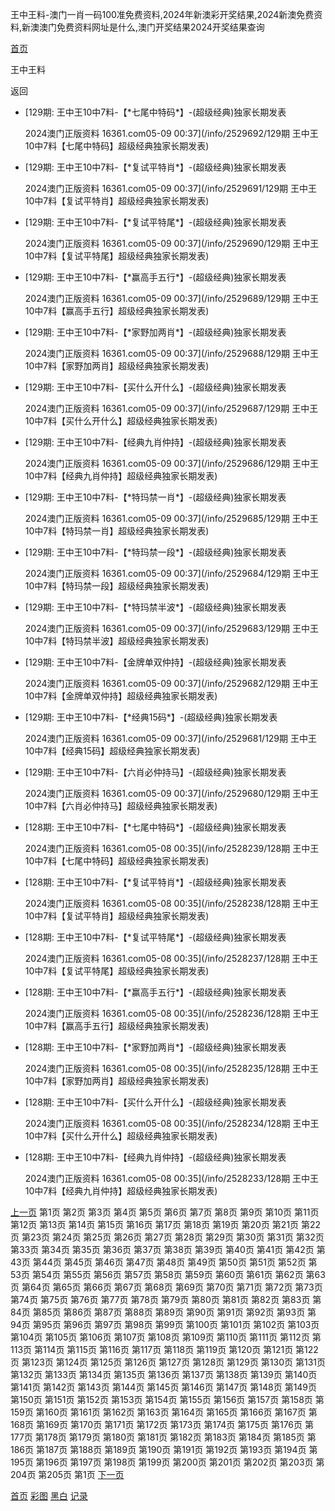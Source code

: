 王中王料-澳门一肖一码100准免费资料,2024年新澳彩开奖结果,2024新澳免费资料,新澳澳门免费资料网址是什么,澳门开奖结果2024开奖结果查询



[首页](/)

王中王料

返回

* [129期: 王中王10中7料-【\*七尾中特码\*】-(超级经典)独家长期发表

  2024澳门正版资料 16361.com05-09 00:37](/info/2529692/129期 王中王10中7料【七尾中特码】超级经典独家长期发表)
* [129期: 王中王10中7料-【\*复试平特肖\*】-(超级经典)独家长期发表

  2024澳门正版资料 16361.com05-09 00:37](/info/2529691/129期 王中王10中7料【复试平特肖】超级经典独家长期发表)
* [129期: 王中王10中7料-【\*复试平特尾\*】-(超级经典)独家长期发表

  2024澳门正版资料 16361.com05-09 00:37](/info/2529690/129期 王中王10中7料【复试平特尾】超级经典独家长期发表)
* [129期: 王中王10中7料-【\*赢高手五行\*】-(超级经典)独家长期发表

  2024澳门正版资料 16361.com05-09 00:37](/info/2529689/129期 王中王10中7料【赢高手五行】超级经典独家长期发表)
* [129期: 王中王10中7料-【\*家野加两肖\*】-(超级经典)独家长期发表

  2024澳门正版资料 16361.com05-09 00:37](/info/2529688/129期 王中王10中7料【家野加两肖】超级经典独家长期发表)
* [129期: 王中王10中7料-【买什么开什么】-(超级经典)独家长期发表

  2024澳门正版资料 16361.com05-09 00:37](/info/2529687/129期 王中王10中7料【买什么开什么】超级经典独家长期发表)
* [129期: 王中王10中7料-【经典九肖仲持】-(超级经典)独家长期发表

  2024澳门正版资料 16361.com05-09 00:37](/info/2529686/129期 王中王10中7料【经典九肖仲持】超级经典独家长期发表)
* [129期: 王中王10中7料-【\*特玛禁一肖\*】-(超级经典)独家长期发表

  2024澳门正版资料 16361.com05-09 00:37](/info/2529685/129期 王中王10中7料【特玛禁一肖】超级经典独家长期发表)
* [129期: 王中王10中7料-【\*特玛禁一段\*】-(超级经典)独家长期发表

  2024澳门正版资料 16361.com05-09 00:37](/info/2529684/129期 王中王10中7料【特玛禁一段】超级经典独家长期发表)
* [129期: 王中王10中7料-【\*特玛禁半波\*】-(超级经典)独家长期发表

  2024澳门正版资料 16361.com05-09 00:37](/info/2529683/129期 王中王10中7料【特玛禁半波】超级经典独家长期发表)
* [129期: 王中王10中7料-【金牌单双仲持】-(超级经典)独家长期发表

  2024澳门正版资料 16361.com05-09 00:37](/info/2529682/129期 王中王10中7料【金牌单双仲持】超级经典独家长期发表)
* [129期: 王中王10中7料-【\*经典15码\*】-(超级经典)独家长期发表

  2024澳门正版资料 16361.com05-09 00:37](/info/2529681/129期 王中王10中7料【经典15码】超级经典独家长期发表)
* [129期: 王中王10中7料-【六肖必仲持马】-(超级经典)独家长期发表

  2024澳门正版资料 16361.com05-09 00:37](/info/2529680/129期 王中王10中7料【六肖必仲持马】超级经典独家长期发表)
* [128期: 王中王10中7料-【\*七尾中特码\*】-(超级经典)独家长期发表

  2024澳门正版资料 16361.com05-08 00:35](/info/2528239/128期 王中王10中7料【七尾中特码】超级经典独家长期发表)
* [128期: 王中王10中7料-【\*复试平特肖\*】-(超级经典)独家长期发表

  2024澳门正版资料 16361.com05-08 00:35](/info/2528238/128期 王中王10中7料【复试平特肖】超级经典独家长期发表)
* [128期: 王中王10中7料-【\*复试平特尾\*】-(超级经典)独家长期发表

  2024澳门正版资料 16361.com05-08 00:35](/info/2528237/128期 王中王10中7料【复试平特尾】超级经典独家长期发表)
* [128期: 王中王10中7料-【\*赢高手五行\*】-(超级经典)独家长期发表

  2024澳门正版资料 16361.com05-08 00:35](/info/2528236/128期 王中王10中7料【赢高手五行】超级经典独家长期发表)
* [128期: 王中王10中7料-【\*家野加两肖\*】-(超级经典)独家长期发表

  2024澳门正版资料 16361.com05-08 00:35](/info/2528235/128期 王中王10中7料【家野加两肖】超级经典独家长期发表)
* [128期: 王中王10中7料-【买什么开什么】-(超级经典)独家长期发表

  2024澳门正版资料 16361.com05-08 00:35](/info/2528234/128期 王中王10中7料【买什么开什么】超级经典独家长期发表)
* [128期: 王中王10中7料-【经典九肖仲持】-(超级经典)独家长期发表

  2024澳门正版资料 16361.com05-08 00:35](/info/2528233/128期 王中王10中7料【经典九肖仲持】超级经典独家长期发表)

[上一页](javascript:;)
第1页
第2页
第3页
第4页
第5页
第6页
第7页
第8页
第9页
第10页
第11页
第12页
第13页
第14页
第15页
第16页
第17页
第18页
第19页
第20页
第21页
第22页
第23页
第24页
第25页
第26页
第27页
第28页
第29页
第30页
第31页
第32页
第33页
第34页
第35页
第36页
第37页
第38页
第39页
第40页
第41页
第42页
第43页
第44页
第45页
第46页
第47页
第48页
第49页
第50页
第51页
第52页
第53页
第54页
第55页
第56页
第57页
第58页
第59页
第60页
第61页
第62页
第63页
第64页
第65页
第66页
第67页
第68页
第69页
第70页
第71页
第72页
第73页
第74页
第75页
第76页
第77页
第78页
第79页
第80页
第81页
第82页
第83页
第84页
第85页
第86页
第87页
第88页
第89页
第90页
第91页
第92页
第93页
第94页
第95页
第96页
第97页
第98页
第99页
第100页
第101页
第102页
第103页
第104页
第105页
第106页
第107页
第108页
第109页
第110页
第111页
第112页
第113页
第114页
第115页
第116页
第117页
第118页
第119页
第120页
第121页
第122页
第123页
第124页
第125页
第126页
第127页
第128页
第129页
第130页
第131页
第132页
第133页
第134页
第135页
第136页
第137页
第138页
第139页
第140页
第141页
第142页
第143页
第144页
第145页
第146页
第147页
第148页
第149页
第150页
第151页
第152页
第153页
第154页
第155页
第156页
第157页
第158页
第159页
第160页
第161页
第162页
第163页
第164页
第165页
第166页
第167页
第168页
第169页
第170页
第171页
第172页
第173页
第174页
第175页
第176页
第177页
第178页
第179页
第180页
第181页
第182页
第183页
第184页
第185页
第186页
第187页
第188页
第189页
第190页
第191页
第192页
第193页
第194页
第195页
第196页
第197页
第198页
第199页
第200页
第201页
第202页
第203页
第204页
第205页
第1页
[下一页](/list/王中王料/2)

[首页](/)
[彩图](/photo/color)
[黑白](/photo/black)
[记录](/page/history)